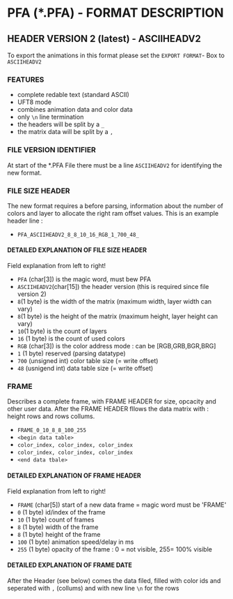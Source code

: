 # PFA (*.PFA) - FORMAT DESCRIPTION



## HEADER VERSION 2 (latest) - ASCIIHEADV2
To export the animations in this format please set the `EXPORT FORMAT`- Box to `ASCIIHEADV2`

### FEATURES
* complete redable text (standard ASCII)
* UFT8 mode
* combines animation data and color data
* only ` \n ` line termination
* the headers will be split by a `_`
* the matrix data will be split by a `,`

### FILE VERSION IDENTIFIER
At start of the *.PFA File there must be a line `ASCIIHEADV2` for identifying the new format.

### FILE SIZE HEADER
The new format requires a before parsing, information about the number of colors and layer to allocate the right ram offset values.
This is an example header line : 
*  `PFA_ASCIIHEADV2_8_8_10_16_RGB_1_700_48_`

#### DETAILED EXPLANATION OF FILE SIZE HEADER
Field explanation from left to right!

* `PFA` (char[3]) is the magic word, must bew PFA
* `ASCIIHEADV2`(char[15]) the header version (this is required since file version 2)
* `8`(1 byte) is the width of the matrix (maximum width, layer width can vary)
* `8`(1 byte) is the height of the matrix (maximum height, layer height can vary)
* `10`(1 byte) is the count of layers
* `16` (1 byte) is the count of used colors
* `RGB` (char[3]) is the color address mode : can be [RGB,GRB,BGR,BRG]
* `1` (1 byte) reserved (parsing datatype)
* `700` (unsigned int) color table size (=  write offset)
* `48` (usnigend int) data table size (= write offset)

### FRAME
Describes a complete frame, with FRAME HEADER for size, opcacity and other user data.
After the FRAME HEADER fllows the data matrix with : height rows and rows collums.

* `FRAME_0_10_8_8_100_255`
* `<begin data table>`
* `color_index, color_index, color_index`
* `color_index, color_index, color_index`
* `<end data tbale>`

#### DETAILED EXPLANATION OF FRAME HEADER
Field explanation from left to right!

* `FRAME` (char[5]) start of a new data frame = magic word must be 'FRAME'
* `0` (1 byte) id/index of the frame
* `10` (1 byte) count of frames
* `8` (1 byte) width of the frame
* `8` (1 byte) height of the frame
* `100` (1 byte) animation speed/delay in ms
* `255` (1 byte) opacity of the frame : 0 = not visible, 255= 100% visible


#### DETAILED EXPLANATION OF FRAME DATE
After the Header (see below) comes the data filed, filled with color ids and seperated with `,` (collums) and with new line `\n` for the rows

